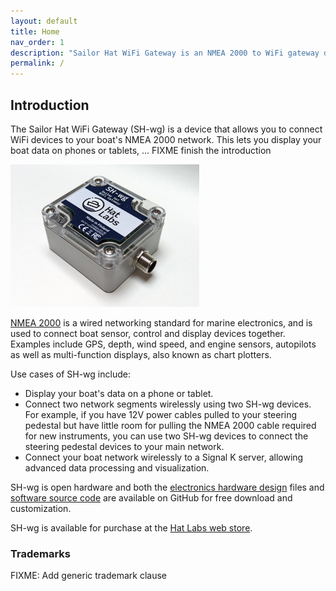 ```yaml
---
layout: default
title: Home
nav_order: 1
description: "Sailor Hat WiFi Gateway is an NMEA 2000 to WiFi gateway device that supports bidirectional communication."
permalink: /
---
```


## Introduction

The Sailor Hat WiFi Gateway (SH-wg) is a device that allows you to connect WiFi devices to your boat's NMEA 2000 network.
This lets you display your boat data on phones or tablets, ... FIXME finish the introduction

<img src="media/sh-wg_photo_45deg.jpg" width="60%" />

[NMEA 2000](https://en.wikipedia.org/wiki/NMEA_2000) is a wired networking standard for marine electronics, and is used to connect boat sensor, control and display devices together.
Examples include GPS, depth, wind speed, and engine sensors, autopilots as well as multi-function displays, also known as chart plotters.

Use cases of SH-wg include:

- Display your boat's data on a phone or tablet.
- Connect two network segments wirelessly using two SH-wg devices.
  For example, if you have 12V power cables pulled to your steering pedestal but have little room for pulling the NMEA 2000 cable required for new instruments, you can use two SH-wg devices to connect the steering pedestal devices to your main network.
- Connect your boat network wirelessly to a Signal K server, allowing advanced data processing and visualization.

SH-wg is open hardware and both the [electronics hardware design](https://github.com/hatlabs/SH-wg-hardware) files and [software source code](https://github.com/hatlabs/SH-wg-firmware) are available on GitHub for free download and customization.

SH-wg is available for purchase at the [Hat Labs web store](https://hatlabs.fi).

### Trademarks

FIXME: Add generic trademark clause

